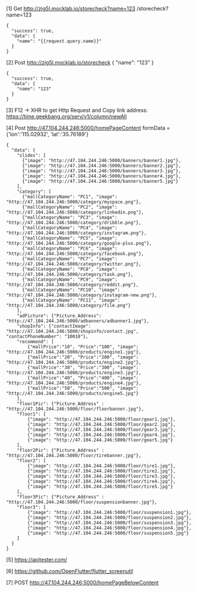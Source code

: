 [1] Get http://zjg5l.mocklab.io/storecheck?name=123
    /storecheck?name=123

    {
      "success": true,
      "data": {
        "name": "{{request.query.name}}"
      }
    }

[2] Post http://zjg5l.mocklab.io/storecheck
    {
      "name": "123"
    }

    {
      "success": true,
      "data": {
        "name": "123"
      }
    }

[3] F12 -> XHR to get Http Request and Copy link address:
    https://time.geekbang.org/serv/v1/column/newAll

[4] Post http://47.104.244.246:5000/homePageContent
    formData = {'lon':'115.02932', 'lat':'35.76189'}

    {
      "data": {
        "slides": [
          {"image": "http://47.104.244.246:5000/banners/banner1.jpg"},
          {"image": "http://47.104.244.246:5000/banners/banner2.jpg"},
          {"image": "http://47.104.244.246:5000/banners/banner3.jpg"},
          {"image": "http://47.104.244.246:5000/banners/banner4.jpg"},
          {"image": "http://47.104.244.246:5000/banners/banner5.jpg"}
        ],
        "category": [
          {"mallCategoryName": "PC1", "image": "http://47.104.244.246:5000/category/myspace.png"},
          {"mallCategoryName": "PC2", "image": "http://47.104.244.246:5000/category/linkedin.png"},
          {"mallCategoryName": "PC3", "image": "http://47.104.244.246:5000/category/dribble.png"},
          {"mallCategoryName": "PC4", "image": "http://47.104.244.246:5000/category/instagram.png"},
          {"mallCategoryName": "PC5", "image": "http://47.104.244.246:5000/category/google-plus.png"},
          {"mallCategoryName": "PC6", "image": "http://47.104.244.246:5000/category/facebook.png"},
          {"mallCategoryName": "PC7", "image": "http://47.104.244.246:5000/category/twitter.png"},
          {"mallCategoryName": "PC8", "image": "http://47.104.244.246:5000/category/task.png"},
          {"mallCategoryName": "PC9", "image": "http://47.104.244.246:5000/category/reddit.png"},
          {"mallCategoryName": "PC10", "image": "http://47.104.244.246:5000/category/instagram-new.png"},
          {"mallCategoryName": "PC11", "image": "http://47.104.244.246:5000/category/file.png"}
        ],
        "adPicture": {"Picture_Address": "http://47.104.244.246:5000/adbanners/adbanner1.jpg"},
        "shopInfo": {"contactImage": "http://47.104.244.246:5000/shopinfo/contact.jpg", "contactPhoneNumber": "10010"},
        "recommend": [
            {"mallPrice":"10", "Price":"100", "image": "http://47.104.244.246:5000/products/engine1.jpg"},
            {"mallPrice":"20", "Price":"200", "image": "http://47.104.244.246:5000/products/engine2.jpg"},
            {"mallPrice":"30", "Price":"300", "image": "http://47.104.244.246:5000/products/engine3.jpg"},
            {"mallPrice":"40", "Price":"400", "image": "http://47.104.244.246:5000/products/engine4.jpg"},
            {"mallPrice":"50", "Price":"500", "image": "http://47.104.244.246:5000/products/engine5.jpg"}
        ],
        "floor1Pic": {"Picture_Address" : "http://47.104.244.246:5000/floor/floorbanner.jpg"},
        "floor1": [
            {"image": "http://47.104.244.246:5000/floor/gear1.jpg"},
            {"image": "http://47.104.244.246:5000/floor/gear2.jpg"},
            {"image": "http://47.104.244.246:5000/floor/gear3.jpg"},
            {"image": "http://47.104.244.246:5000/floor/gear4.jpg"},
            {"image": "http://47.104.244.246:5000/floor/gear5.jpg"}
        ],
        "floor2Pic": {"Picture_Address" : "http://47.104.244.246:5000/floor/tirebanner.jpg"},
        "floor2": [
            {"image": "http://47.104.244.246:5000/floor/tire1.jpg"},
            {"image": "http://47.104.244.246:5000/floor/tire2.jpg"},
            {"image": "http://47.104.244.246:5000/floor/tire3.jpg"},
            {"image": "http://47.104.244.246:5000/floor/tire4.jpg"},
            {"image": "http://47.104.244.246:5000/floor/tire5.jpg"}
        ],
        "floor3Pic": {"Picture_Address" : "http://47.104.244.246:5000/floor/suspensionbanner.jpg"},
        "floor3": [
            {"image": "http://47.104.244.246:5000/floor/suspension1.jpg"},
            {"image": "http://47.104.244.246:5000/floor/suspension2.jpg"},
            {"image": "http://47.104.244.246:5000/floor/suspension3.jpg"},
            {"image": "http://47.104.244.246:5000/floor/suspension4.jpg"},
            {"image": "http://47.104.244.246:5000/floor/suspension5.jpg"}
        ]
      }
    }

[5] https://apitester.com/

[6] https://github.com/OpenFlutter/flutter_screenutil

[7] POST http://47.104.244.246:5000/homePageBelowContent
